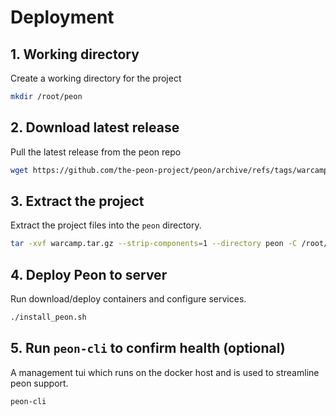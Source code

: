 # Deployment

## 1. Working directory

Create a working directory for the project

```bash
mkdir /root/peon
```

## 2. Download latest release

Pull the latest release from the peon repo

```bash
wget https://github.com/the-peon-project/peon/archive/refs/tags/warcamp.tar.gz
```

## 3. Extract the project

Extract the project files into the ``peon`` directory.

```bash
tar -xvf warcamp.tar.gz --strip-components=1 --directory peon -C /root/peon/.
```

## 4. Deploy Peon to server

Run download/deploy containers and configure services.

```bash
./install_peon.sh
```

## 5. Run ``peon-cli`` to confirm health (optional)

A management tui which runs on the docker host and is used to streamline peon support.

```bash
peon-cli
```
